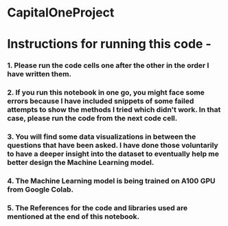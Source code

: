 # CapitalOneProject

# Instructions for running this code - 

### 1. Please run the code cells one after the other in the order I have written them.

### 2. If you run this notebook in one go, you might face some errors because I have included snippets of some failed attempts to show the methods I tried which didn't work. In that case, please run the code from the next code cell.

### 3. You will find some **data visualizations** in between the questions that have been asked. I have **done those voluntarily** to have a deeper insight into the dataset to eventually help me better design the Machine Learning model.

### 4. The **Machine Learning model** is being trained on **A100 GPU** from **Google Colab**.

### 5. The **References** for the code and libraries used are mentioned at the **end of this notebook**.
